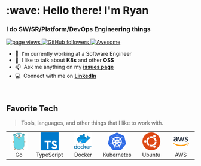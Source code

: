 <h1 align="left" id="sw-title">:wave: Hello there! I'm Ryan</h1>
<h3 align="left">I do SW/SR/Platform/DevOps Engineering things</h3>

<p align="left">
  <a href="https://github.com/Sweetloveinyourheart/Sweetloveinyourheart">
    <img src="https://komarev.com/ghpvc/?username=Sweetloveinyourheart" alt="page views" />
  </a>
  <a href="https://github.com/Sweetloveinyourheart?tab=followers">
    <img alt="GitHub followers" src="https://img.shields.io/github/followers/Sweetloveinyourheart?color=green&logo=github">
  </a>
  <a href="https://github.com/abhisheknaiidu/awesome-github-profile-readme">
    <img alt="Awesome" src="https://awesome.re/mentioned-badge.svg">
  </a>
</p>

- :office: &nbsp;I'm currently working at a Software Engineer
- :speech_balloon: &nbsp;I like to talk about **K8s** and other **OSS**
- :mailbox: &nbsp;Ask me anything on my **[issues page]**
- :computer: &nbsp;Connect with me on **[LinkedIn]**

<br>

<h2 align="left" id="sw-tech">Favorite Tech</h2>

> Tools, languages, and other things that I like to work with.

<table>
  <tr>
    <td align="center" width="96">
      <a href="#sw-tech">
        <img src="https://raw.githubusercontent.com/devicons/devicon/master/icons/go/go-original.svg" width="48" height="48" alt="Golang" />
      </a>
      <br>Go
    </td>
    <td align="center" width="96">
      <a href="#sw-tech">
        <img src="https://raw.githubusercontent.com/github/explore/master/topics/typescript/typescript.png" width="48" height="48" alt="TypeScript" />
      </a>
      <br>TypeScript
    </td>
    <td align="center" width="96"> 
      <a href="#sw-tech" >
        <img src="https://raw.githubusercontent.com/github/explore/master/topics/docker/docker.png" width="48" height="48" alt="Docker" />
      </a>
      <br>Docker
    </td>
    <td align="center" width="96">
      <a href="#sw-tech" >
        <img src="https://raw.githubusercontent.com/github/explore/master/topics/kubernetes/kubernetes.png" width="48" height="48" alt="Kubernetes" />
      </a>
      <br>Kubernetes
    </td>
    <td align="center"  width="96">
      <a href="#sw-tech">
        <img src="https://raw.githubusercontent.com/github/explore/master/topics/ubuntu/ubuntu.png" width="48" height="48" alt="Ubuntu" />
      </a>
      <br>Ubuntu
    </td>
     <td align="center"  width="96">
      <a href="#sw-tech">
        <img src="https://raw.githubusercontent.com/github/explore/master/topics/aws/aws.png" width="48" height="48" alt="AWS" />
      </a>
      <br>AWS
    </td>
  </tr>
</table>

<!-- links -->

[issues page]: https://github.com/Sweetloveinyourheart/Sweetloveinyourheart/issues "Sweetloveinyourheart/issues"
[linkedin]: https://www.linkedin.com/in/sweetloveinyourheart/ "Lam LinkedIn"
